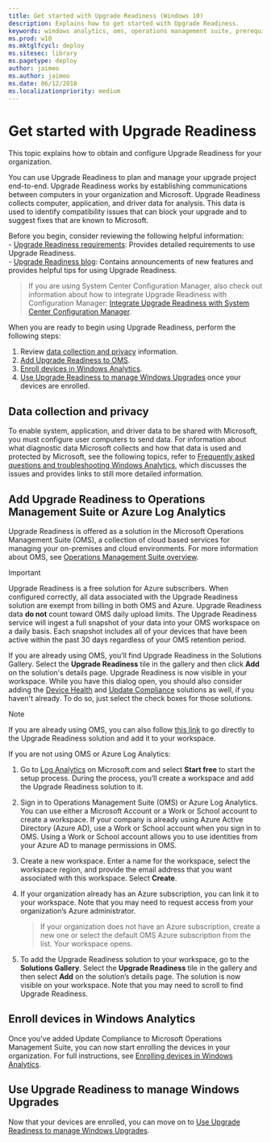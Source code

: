 ```yaml
---
title: Get started with Upgrade Readiness (Windows 10)
description: Explains how to get started with Upgrade Readiness.
keywords: windows analytics, oms, operations management suite, prerequisites, requirements, upgrades, log analytics, 
ms.prod: w10
ms.mktglfcycl: deploy
ms.sitesec: library
ms.pagetype: deploy
author: jaimeo
ms.author: jaimeo
ms.date: 06/12/2018
ms.localizationpriority: medium
---
```


# Get started with Upgrade Readiness

This topic explains how to obtain and configure Upgrade Readiness for your organization. 

You can use Upgrade Readiness to plan and manage your upgrade project end-to-end. Upgrade Readiness works by establishing communications between computers in your organization and Microsoft. Upgrade Readiness collects computer, application, and driver data for analysis. This data is used to identify compatibility issues that can block your upgrade and to suggest fixes that are known to Microsoft.

Before you begin, consider reviewing the following helpful information:<BR>
    - [Upgrade Readiness requirements](upgrade-readiness-requirements.md): Provides detailed requirements to use Upgrade Readiness.<BR>
    - [Upgrade Readiness blog](https://blogs.technet.microsoft.com/UpgradeAnalytics): Contains announcements of new features and provides helpful tips for using Upgrade Readiness.

>If you are using System Center Configuration Manager, also check out information about how to integrate Upgrade Readiness with Configuration Manager: [Integrate Upgrade Readiness with System Center Configuration Manager](https://docs.microsoft.com/sccm/core/clients/manage/upgrade/upgrade-analytics).

When you are ready to begin using Upgrade Readiness, perform the following steps:

1. Review [data collection and privacy](#data-collection-and-privacy) information.
2. [Add Upgrade Readiness to OMS](#add-upgrade-readiness-to-operations-management-suite).
3. [Enroll devices in Windows Analytics](#enroll-devices-in-windows-analytics).
4. [Use Upgrade Readiness to manage Windows Upgrades](#use-upgrade-readiness-to-manage-windows-upgrades) once your devices are enrolled.

## Data collection and privacy 

To enable system, application, and driver data to be shared with Microsoft, you must configure user computers to send data. For information about what diagnostic data Microsoft collects and how that data is used and protected by Microsoft, see the following topics, refer to [Frequently asked questions and troubleshooting Windows Analytics](https://docs.microsoft.com/windows/deployment/update/windows-analytics-FAQ-troubleshooting), which discusses the issues and provides links to still more detailed information.

## Add Upgrade Readiness to Operations Management Suite or Azure Log Analytics

Upgrade Readiness is offered as a solution in the Microsoft Operations Management Suite (OMS), a collection of cloud based services for managing your on-premises and cloud environments. For more information about OMS, see [Operations Management Suite overview](http://azure.microsoft.com/documentation/articles/operations-management-suite-overview/).

>[!IMPORTANT]
>Upgrade Readiness is a free solution for Azure subscribers. When configured correctly, all data associated with the Upgrade Readiness solution are exempt from billing in both OMS and Azure. Upgrade Readiness data **do not** count toward OMS daily upload limits. The Upgrade Readiness service will ingest a full snapshot of your data into your OMS workspace on a daily basis. Each snapshot includes all of your devices that have been active within the past 30 days regardless of your OMS retention period.

If you are already using OMS, you’ll find Upgrade Readiness in the Solutions Gallery. Select the **Upgrade Readiness** tile in the gallery and then click **Add** on the solution's details page. Upgrade Readiness is now visible in your workspace. While you have this dialog open, you should also consider adding the [Device Health](../update/device-health-monitor.md) and [Update Compliance](../update/update-compliance-monitor.md) solutions as well, if you haven't already. To do so, just select the check boxes for those solutions.

>[!NOTE]
>If you are already using OMS, you can also follow [this link](https://portal.mms.microsoft.com/#Workspace/ipgallery/details/details/index?IPId=CompatibilityAssessment) to go directly to the Upgrade Readiness solution and add it to your workspace.

If you are not using OMS or Azure Log Analytics:

1.  Go to [Log Analytics](https://azure.microsoft.com/services/log-analytics/) on Microsoft.com and select **Start free** to start the setup process. During the process, you’ll create a workspace and add the Upgrade Readiness solution to it.
2.  Sign in to Operations Management Suite (OMS) or Azure Log Analytics. You can use either a Microsoft Account or a Work or School account to create a workspace. If your company is already using Azure Active Directory (Azure AD), use a Work or School account when you sign in to OMS. Using a Work or School account allows you to use identities from your Azure AD to manage permissions in OMS.
3.  Create a new workspace. Enter a name for the workspace, select the workspace region, and provide the email address that you want associated with this workspace. Select **Create**.
4.  If your organization already has an Azure subscription, you can link it to your workspace. Note that you may need to request access from your organization’s Azure administrator.

    > If your organization does not have an Azure subscription, create a new one or select the default OMS Azure subscription from the list. Your workspace opens.

5.  To add the Upgrade Readiness solution to your workspace, go to the **Solutions Gallery**. Select the **Upgrade Readiness** tile in the gallery and then select **Add** on the solution’s details page. The solution is now visible on your workspace. Note that you may need to scroll to find Upgrade Readiness.

## Enroll devices in Windows Analytics

Once you've added Update Compliance to Microsoft Operations Management Suite, you can now start enrolling the devices in your organization. For full instructions, see [Enrolling devices in Windows Analytics](https://docs.microsoft.com/windows/deployment/update/windows-analytics-get-started).



## Use Upgrade Readiness to manage Windows Upgrades

Now that your devices are enrolled, you can move on to [Use Upgrade Readiness to manage Windows Upgrades](https://docs.microsoft.com/windows/deployment/upgrade/use-upgrade-readiness-to-manage-windows-upgrades).
